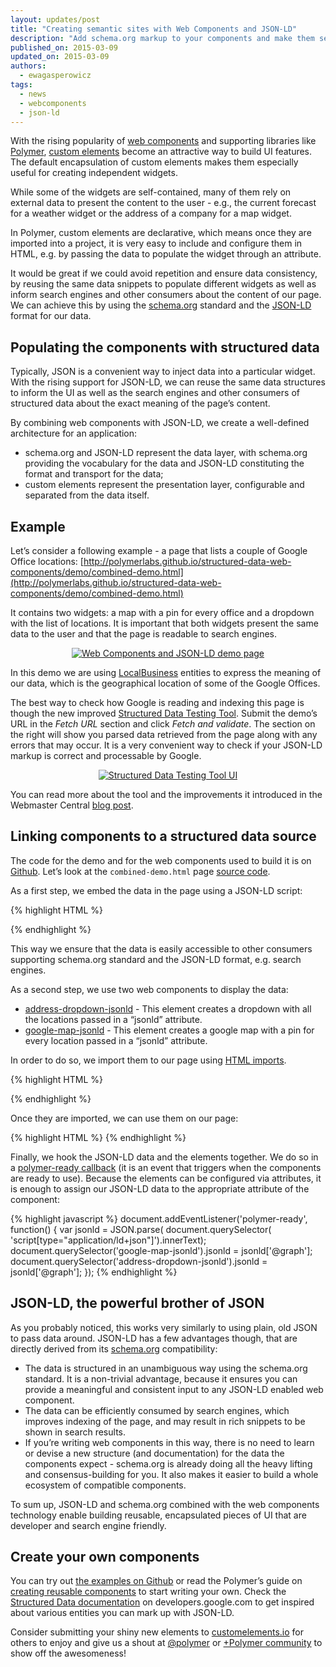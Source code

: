 ```yaml
---
layout: updates/post
title: "Creating semantic sites with Web Components and JSON-LD"
description: "Add schema.org markup to your components and make them search engine friendly."
published_on: 2015-03-09
updated_on: 2015-03-09
authors:
  - ewagasperowicz
tags:
  - news
  - webcomponents
  - json-ld
---
```

With the rising popularity of [web components](http://webcomponents.org/) and supporting libraries like [Polymer](https://www.polymer-project.org/), [custom elements](http://w3c.github.io/webcomponents/spec/custom/) become an attractive way to build UI features. The default encapsulation of custom elements makes them especially useful for creating independent widgets.

While some of the widgets are self-contained, many of them rely on external data to present the content to the user - e.g., the current forecast for a weather widget or the address of a company for a map widget.

In Polymer, custom elements are declarative, which means once they are imported into a project, it is very easy to include and configure them in HTML, e.g. by passing the data to populate the widget through an attribute.

It would be great if we could avoid repetition and ensure data consistency, by reusing the same data snippets to populate different widgets as well as inform search engines and other consumers about the content of our page. We can achieve this by using the [schema.org](http://schema.org/) standard and the [JSON-LD](http://www.w3.org/TR/json-ld/) format for our data.

## Populating the components with structured data

Typically, JSON is a convenient way to inject data into a particular widget. With the rising support for JSON-LD, we can reuse the same data structures to inform the UI as well as the search engines and other consumers of structured data about the exact meaning of the page’s content.

By combining web components with JSON-LD, we create a well-defined architecture for an application:

* schema.org and JSON-LD represent the data layer, with schema.org providing the vocabulary for the data and JSON-LD constituting the format and transport for the data;
* custom elements represent the presentation layer, configurable and separated from the data itself.

## Example

Let’s consider a following example - a page that lists a couple of Google Office locations:
[http://polymerlabs.github.io/structured-data-web-components/demo/combined-demo.html](http://polymerlabs.github.io/structured-data-web-components/demo/combined-demo.html)

It contains two widgets: a map with a pin for every office and a dropdown with the list of locations. It is important that both widgets present the same data to the user and that the page is readable to search engines.

<p style="text-align: center;">
  <a href="http://polymerlabs.github.io/structured-data-web-components/demo/combined-demo.html">
    <img style="max-width: 100%; height: auto;" src="{{site.baseurl}}/updates/images/2015-03-03-creating-semantic-sites/ui.png" alt="Web Components and JSON-LD demo page" />
  </a>
</p>

In this demo we are using [LocalBusiness](https://developers.google.com/webmasters/business-location-pages/) entities to express the meaning of our data, which is the geographical location of some of the Google Offices.

The best way to check how Google is reading and indexing this page is though the new improved [Structured Data Testing Tool](https://developers.google.com/structured-data/testing-tool/). Submit the demo’s URL in the *Fetch URL* section and click *Fetch and validate*. The section on the right will show you parsed data retrieved from the page along with any errors that may occur. It is a very convenient way to check if your JSON-LD markup is correct and processable by Google.

<p style="text-align: center;">
  <a href="https://developers.google.com/structured-data/testing-tool/?url=http://polymerlabs.github.io/structured-data-web-components/demo/combined-demo.html">
    <img style="max-width: 100%; height: auto;" src="{{site.baseurl}}/updates/images/2015-03-03-creating-semantic-sites/tool.png" alt="Structured Data Testing Tool UI" />
  </a>
</p>

You can read more about the tool and the improvements it introduced in the Webmaster Central [blog post](http://googlewebmastercentral.blogspot.co.uk/2015/01/new-structured-data-testing-tool.html).

## Linking components to a structured data source

The code for the demo and for the web components used to build it is on [Github](https://github.com/PolymerLabs/structured-data-web-components). Let’s look at the `combined-demo.html` page [source code](https://github.com/PolymerLabs/structured-data-web-components/blob/master/demo/combined-demo.html).

As a first step, we embed the data in the page using a JSON-LD script:

{% highlight HTML %}
<script type="application/ld+json">
{...}
</script>
{% endhighlight %}

This way we ensure that the data is easily accessible to other consumers supporting schema.org standard and the JSON-LD format, e.g. search engines.

As a second step, we use two web components to display the data:

* [address-dropdown-jsonld](https://github.com/PolymerLabs/structured-data-web-components/tree/master/address-dropdown-jsonld) - This element creates a dropdown with all the locations passed in a “jsonld” attribute.
* [google-map-jsonld](https://github.com/PolymerLabs/structured-data-web-components/tree/master/google-map-jsonld) - This element creates a google map with a pin for every location passed in a “jsonld” attribute.

In order to do so, we import them to our page using [HTML imports](https://www.polymer-project.org/platform/html-imports.html).

{% highlight HTML %}
<link rel="import" href="bower_components/google-map-jsonld/google-map-jsonld.html">
<link rel="import" href="bower_components/address-dropdown-jsonld/address-dropdown-jsonld.html">
{% endhighlight %}

Once they are imported, we can use them on our page:

{% highlight HTML %}
<address-dropdown-jsonld jsonld=""></address-dropdown-jsonld>
<google-map-jsonld jsonld=""></google-map-jsonld>
{% endhighlight %}

Finally, we hook the JSON-LD data and the elements together. We do so in a [polymer-ready callback](https://www.polymer-project.org/docs/polymer/polymer.html#polymer-ready) (it is an event that triggers when the components are ready to use). Because the elements can be configured via attributes, it is enough to assign our JSON-LD data to the appropriate attribute of the component:

{% highlight javascript %}
document.addEventListener('polymer-ready', function() {
    var jsonld = JSON.parse(
        document.querySelector(
            'script[type="application/ld+json"]').innerText);
    document.querySelector('google-map-jsonld').jsonld = jsonld['@graph'];
    document.querySelector('address-dropdown-jsonld').jsonld = jsonld['@graph'];
  });
{% endhighlight %}

## JSON-LD, the powerful brother of JSON

As you probably noticed, this works very similarly to using plain, old JSON to pass data around.  JSON-LD has a few advantages though, that are directly derived from its [schema.org](http://schema.org/) compatibility:

* The data is structured in an unambiguous way using the schema.org standard. It is a non-trivial advantage, because it ensures you can provide a meaningful and consistent input to any JSON-LD enabled web component.
* The data can be efficiently consumed by search engines, which improves indexing of the page, and may result in rich snippets to be shown in search results.
* If you’re writing web components in this way, there is no need to learn or devise a new structure (and documentation) for the data the components expect - schema.org is already doing all the heavy lifting and consensus-building for you. It also makes it easier to build a whole ecosystem of compatible components.

To sum up, JSON-LD and schema.org combined with the web components technology enable building reusable, encapsulated pieces of UI that are developer and search engine friendly.

## Create your own components

You can try out [the examples on Github](https://github.com/PolymerLabs/structured-data-web-components) or read the Polymer’s guide on [creating reusable components](https://www.polymer-project.org/docs/start/reusableelements.html) to start writing your own.
Check the [Structured Data documentation](https://developers.google.com/structured-data/) on developers.google.com to get inspired about various entities you can mark up with JSON-LD.

Consider submitting your shiny new elements to [customelements.io](http://customelements.io/) for others to enjoy and give us a shout at [@polymer](https://twitter.com/intent/follow?screen_name=polymer) or [+Polymer community](https://plus.google.com/communities/115626364525706131031) to show off the awesomeness!
